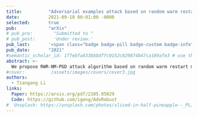 ```yaml
---
title:          "Adversarial examples attack based on random warm restart mechanism and improved Nesterov momentum"
date:           2021-09-18 00:01:00 -0800
selected:       true
pub:            "arXiv"
# pub_pre:        "Submitted to "
# pub_post:       'Under review.'
pub_last:       '<span class="badge badge-pill badge-custom badge-info">Preprint</span>'
pub_date:       "2021"
#semantic_scholar_id: 1f7ebfa433bbbdffc0152c829874b47ca169afe3 # use this to retrieve citation count
abstract: >-
  We propose RWR-NM-PGD attack algorithm based on random warm restart mechanism and improved Nesterov momentum from the view of gradient optimization.
#cover:          /assets/images/covers/cover3.jpg
authors:
  - Tiangang Li
links:
  Paper: https://arxiv.org/pdf/2105.05029
  Code: https://github.com/igeng/AdvRobust
#  Unsplash: https://unsplash.com/photos/sliced-in-half-pineapple--_PLJZmHZzk
---
```

